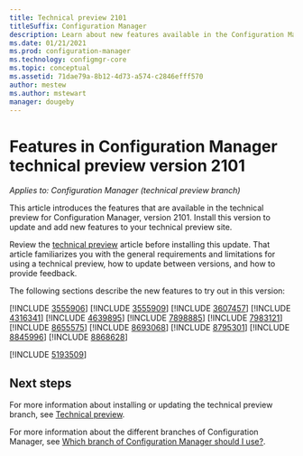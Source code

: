 ```yaml
---
title: Technical preview 2101
titleSuffix: Configuration Manager
description: Learn about new features available in the Configuration Manager technical preview branch version 2101.
ms.date: 01/21/2021
ms.prod: configuration-manager
ms.technology: configmgr-core
ms.topic: conceptual
ms.assetid: 71dae79a-8b12-4d73-a574-c2846efff570
author: mestew
ms.author: mstewart
manager: dougeby
---
```


# Features in Configuration Manager technical preview version 2101

*Applies to: Configuration Manager (technical preview branch)*

This article introduces the features that are available in the technical preview for Configuration Manager, version 2101. Install this version to update and add new features to your technical preview site.

Review the [technical preview](../technical-preview.md) article before installing this update. That article familiarizes you with the general requirements and limitations for using a technical preview, how to update between versions, and how to provide feedback.

The following sections describe the new features to try out in this version:

<!-- [!INCLUDE [Example feature name](includes/2101/1234567.md)] -->

[!INCLUDE [3555906](includes/2101/3555906.md)]
[!INCLUDE [3555909](includes/2101/3555909.md)]
[!INCLUDE [3607457](includes/2101/3607457.md)]
[!INCLUDE [4316341](includes/2101/4316341.md)]
[!INCLUDE [4639895](includes/2101/4639895.md)]
[!INCLUDE [7898885](includes/2101/7898885.md)]
[!INCLUDE [7983121](includes/2101/7983121.md)]
[!INCLUDE [8655575](includes/2101/8655575.md)]
[!INCLUDE [8693068](includes/2101/8693068.md)]
[!INCLUDE [8795301](includes/2101/8795301.md)]
[!INCLUDE [8845996](includes/2101/8845996.md)]
[!INCLUDE [8868628](includes/2101/8868628.md)]

[!INCLUDE [5193509](includes/2101/5193509.md)]

<!--
## General known issues

[!INCLUDE [Azure AD authentication doesn't work](includes/2101/known-issue-7569264.md)]
-->

## Next steps

For more information about installing or updating the technical preview branch, see [Technical preview](../technical-preview.md).

For more information about the different branches of Configuration Manager, see [Which branch of Configuration Manager should I use?](../../understand/which-branch-should-i-use.md).
